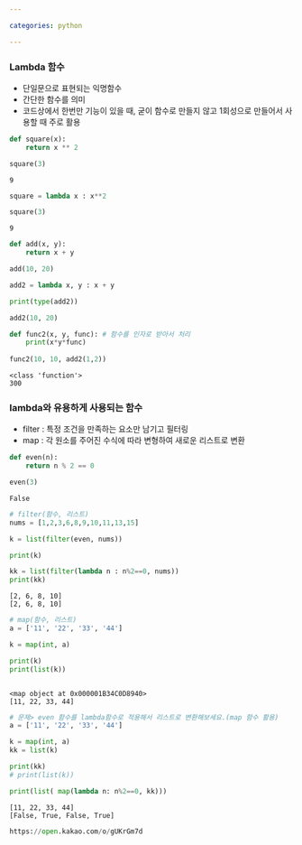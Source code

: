 ```yaml
---

categories: python

---
```



### Lambda 함수
- 단일문으로 표현되는 익명함수
- 간단한 함수를 의미
- 코드상에서 한번만 기능이 있을 때, 굳이 함수로 만들지 않고 1회성으로 만들어서 사용할 때 주로 활용


```python
def square(x):
    return x ** 2

square(3)
```




    9




```python
square = lambda x : x**2

square(3)
```




    9




```python
def add(x, y):
    return x + y

add(10, 20)

add2 = lambda x, y : x + y

print(type(add2))

add2(10, 20)

def func2(x, y, func): # 함수를 인자로 받아서 처리  
    print(x*y*func)
    
func2(10, 10, add2(1,2))  


```

    <class 'function'>
    300
    

### lambda와 유용하게 사용되는 함수
 - filter : 특정 조건을 만족하는 요소만 남기고 필터링
 - map : 각 원소를 주어진 수식에 따라 변형하여 새로운 리스트로 변환


```python
def even(n):
    return n % 2 == 0

even(3)
```




    False




```python
# filter(함수, 리스트)
nums = [1,2,3,6,8,9,10,11,13,15]

k = list(filter(even, nums))

print(k)

kk = list(filter(lambda n : n%2==0, nums))
print(kk)


```

    [2, 6, 8, 10]
    [2, 6, 8, 10]
    


```python
# map(함수, 리스트)
a = ['11', '22', '33', '44']

k = map(int, a)

print(k)
print(list(k))



```

    <map object at 0x000001B34C0D8940>
    [11, 22, 33, 44]
    


```python
# 문제> even 함수를 lambda함수로 적용해서 리스트로 변환해보세요.(map 함수 활용)
a = ['11', '22', '33', '44']

k = map(int, a)
kk = list(k)

print(kk)
# print(list(k))

print(list( map(lambda n: n%2==0, kk)))
```

    [11, 22, 33, 44]
    [False, True, False, True]
    


```python
https://open.kakao.com/o/gUKrGm7d
```
